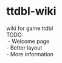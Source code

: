 # ttdbl-wiki
wiki for game ttdbl<br />
TODO:<br />
&nbsp;- Welcome page<br />
    - Better layout<br />
    - More information
